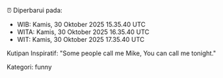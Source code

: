 ⏰ Diperbarui pada:
- WIB: Kamis, 30 Oktober 2025 15.35.40 UTC
- WITA: Kamis, 30 Oktober 2025 16.35.40 UTC
- WIT: Kamis, 30 Oktober 2025 17.35.40 UTC

Kutipan Inspiratif:
"Some people call me Mike, You can call me tonight."


Kategori: funny

